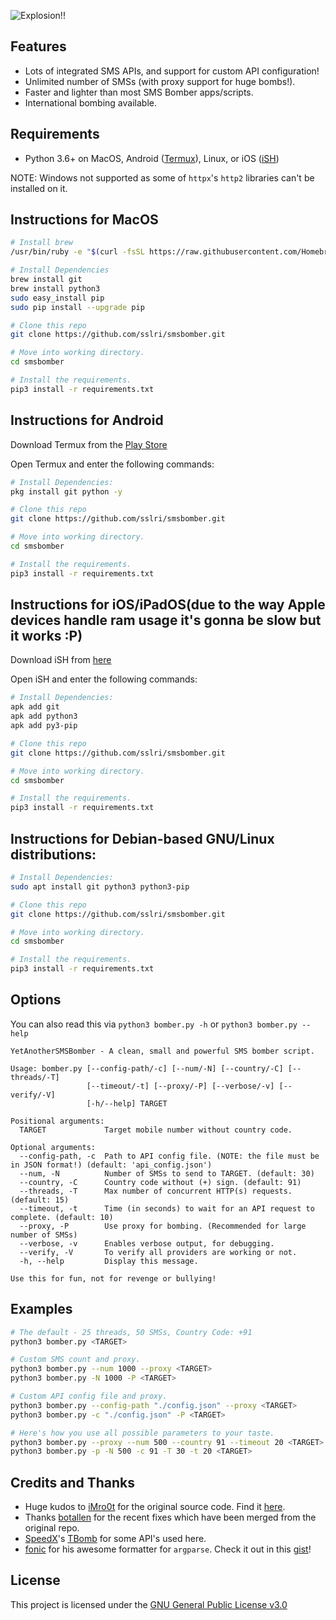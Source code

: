 ![Explosion!!](https://imgur.com/download/FPZPLK9)

## Features
- Lots of integrated SMS APIs, and support for custom API configuration!
- Unlimited number of SMSs (with proxy support for huge bombs!).
- Faster and lighter than most SMS Bomber apps/scripts.
- International bombing available.

## Requirements
- Python 3.6+ on MacOS, Android ([Termux](https://termux.com)), Linux, or iOS ([iSH](https://testflight.apple.com/join/97i7KM8O0))

NOTE: Windows not supported as some of `httpx`'s `http2` libraries can't be installed on it.

## Instructions for MacOS
```bash
# Install brew
/usr/bin/ruby -e "$(curl -fsSL https://raw.githubusercontent.com/Homebrew/install/master/install)"

# Install Dependencies
brew install git
brew install python3
sudo easy_install pip
sudo pip install --upgrade pip

# Clone this repo
git clone https://github.com/sslri/smsbomber.git

# Move into working directory.
cd smsbomber

# Install the requirements.
pip3 install -r requirements.txt
```

## Instructions for Android

Download Termux from the [Play Store](https://play.google.com/store/apps/details?id=com.termux)

Open Termux and enter the following commands:

```bash
# Install Dependencies:
pkg install git python -y

# Clone this repo
git clone https://github.com/sslri/smsbomber.git

# Move into working directory.
cd smsbomber

# Install the requirements.
pip3 install -r requirements.txt
```

## Instructions for iOS/iPadOS(due to the way Apple devices handle ram usage it's gonna be slow but it works :P)

Download iSH from [here](https://testflight.apple.com/join/97i7KM8O0)

Open iSH and enter the following commands:

```bash
# Install Dependencies:
apk add git
apk add python3
apk add py3-pip

# Clone this repo
git clone https://github.com/sslri/smsbomber.git

# Move into working directory.
cd smsbomber

# Install the requirements.
pip3 install -r requirements.txt
```

## Instructions for Debian-based GNU/Linux distributions:

```bash
# Install Dependencies:
sudo apt install git python3 python3-pip

# Clone this repo
git clone https://github.com/sslri/smsbomber.git

# Move into working directory.
cd smsbomber

# Install the requirements.
pip3 install -r requirements.txt
```

## Options
You can also read this via `python3 bomber.py -h` or `python3 bomber.py --help`

```
YetAnotherSMSBomber - A clean, small and powerful SMS bomber script.

Usage: bomber.py [--config-path/-c] [--num/-N] [--country/-C] [--threads/-T]
                 [--timeout/-t] [--proxy/-P] [--verbose/-v] [--verify/-V]
                 [-h/--help] TARGET

Positional arguments:
  TARGET             Target mobile number without country code.

Optional arguments:
  --config-path, -c  Path to API config file. (NOTE: the file must be in JSON format!) (default: 'api_config.json')
  --num, -N          Number of SMSs to send to TARGET. (default: 30)
  --country, -C      Country code without (+) sign. (default: 91)
  --threads, -T      Max number of concurrent HTTP(s) requests. (default: 15)
  --timeout, -t      Time (in seconds) to wait for an API request to complete. (default: 10)
  --proxy, -P        Use proxy for bombing. (Recommended for large number of SMSs)
  --verbose, -v      Enables verbose output, for debugging.
  --verify, -V       To verify all providers are working or not.
  -h, --help         Display this message.

Use this for fun, not for revenge or bullying!
```

## Examples
```bash
# The default - 25 threads, 50 SMSs, Country Code: +91
python3 bomber.py <TARGET>

# Custom SMS count and proxy.
python3 bomber.py --num 1000 --proxy <TARGET>
python3 bomber.py -N 1000 -P <TARGET>

# Custom API config file and proxy.
python3 bomber.py --config-path "./config.json" --proxy <TARGET>
python3 bomber.py -c "./config.json" -P <TARGET>

# Here's how you use all possible parameters to your taste.
python3 bomber.py --proxy --num 500 --country 91 --timeout 20 <TARGET>
python3 bomber.py -p -N 500 -c 91 -T 30 -t 20 <TARGET>
```

## Credits and Thanks
- Huge kudos to [iMro0t](https://github.com/iMro0t) for the original source code. Find it [here](https://github.com/iMro0t/bomb3r/).
- Thanks [botallen](https://github.com/botallen) for the recent fixes which have been merged from the original repo.
- [SpeedX](https://github.com/TheSpeedX)'s [TBomb](https://github.com/TheSpeedX/TBomb) for some API's used here.
- [fonic](https://github.com/fonic) for his awesome formatter for `argparse`. Check it out in this [gist](https://gist.github.com/fonic/fe6cade2e1b9eaf3401cc732f48aeebd)!

## License
This project is licensed under the [GNU General Public License v3.0](https://github.com/sslri/smsbomber/blob/master/LICENSE)
